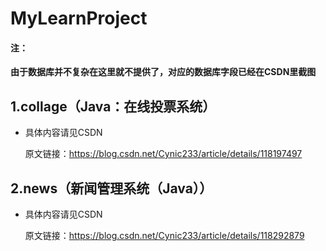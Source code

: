 # MyLearnProject

#### 注：

​	**由于数据库并不复杂在这里就不提供了，对应的数据库字段已经在CSDN里截图**

## 1.collage（Java：在线投票系统）

- 具体内容请见CSDN 

  原文链接：https://blog.csdn.net/Cynic233/article/details/118197497

## 2.news（新闻管理系统（Java））

- 具体内容请见CSDN

  原文链接：https://blog.csdn.net/Cynic233/article/details/118292879

